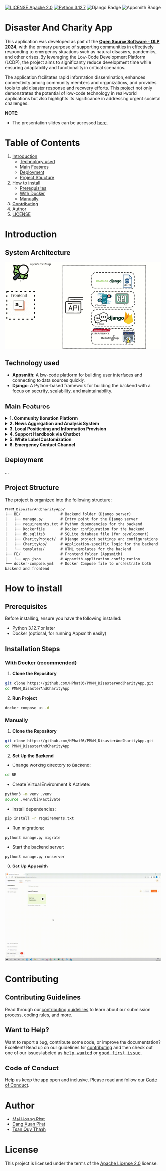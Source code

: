 [![LICENSE Apache 2.0](https://img.shields.io/badge/license-Apache%202.0-blue?style=flat-square)](https://www.apache.org/licenses/LICENSE-2.0)
[![Python 3.12.7](https://img.shields.io/badge/python-3.12.7-blue)](https://www.python.org/downloads/release/python-3127/)
![Django Badge](https://img.shields.io/badge/django-092E20?logo=django&logoColor=white)
![Appsmith Badge](https://img.shields.io/badge/Appsmith-2A2F3D?logo=appsmith&logoColor=fff)

# Disaster And Charity App

This application was developed as part of the **[Open Source Software - OLP 2024](https://www.olp.vn/procon-pmmn/ph%E1%BA%A7n-m%E1%BB%81m-ngu%E1%BB%93n-m%E1%BB%9F)**, with the primary purpose of supporting communities in effectively responding to emergency situations such as natural disasters, pandemics, and other crises. By leveraging the Low-Code Development Platform (LCDP), the project aims to significantly reduce development time while ensuring adaptability and functionality in critical scenarios.

The application facilitates rapid information dissemination, enhances connectivity among community members and organizations, and provides tools to aid disaster response and recovery efforts. This project not only demonstrates the potential of low-code technology in real-world applications but also highlights its significance in addressing urgent societal challenges.

**NOTE**:

- The presentation slides can be accessed [here](https://www.canva.com/design/DAGYlS2P72c/TwEkriPqEOpjaLw55xBNbQ/edit).

# Table of Contents

1. [Introduction](#introduction)
   - [Technology used](#technology-used)
   - [Main Features](#main-features)
   - [Deployment](#deployment)
   - [Project Structure](#project-structure)
2. [How to install](#how-to-install)
   - [Prerequisites](#prerequisites)
   - [With Docker](#with-docker-recommended)
   - [Manually](#manually)
3. [Contributing](#contributing)
4. [Author](#author)
5. [LICENSE](#license)

# Introduction

## System Architecture

![](./assets/architecture.gif)

## Technology used

- **Appsmith**: A low-code platform for building user interfaces and connecting to data sources quickly.
- **Django**: A Python-based framework for building the backend with a focus on security, scalability, and maintainability.

## Main Features

<details>
<summary><b>1. Community Donation Platform</b></summary>

- **Multi-Model Donations**: Supports diverse donation methods, including cash, physical goods, and online payments through popular channels.
- **Transparency and Accountability**: Displays detailed contribution data, including total funds/items collected, donor information, and fund allocation.
- **User-Friendly Interface**: Offers an intuitive interface for easy access and streamlined donation processes.
</details>

<details>
<summary><b>2. News Aggregation and Analysis System</b></summary>

- **Curated Information**: Collects and filters news from reliable media sources focusing on pandemics, natural disasters, and emergencies.
- **Data Analysis**: Identifies trends, statuses, and levels of impact in different regions, improving forecasting and response capabilities.
- **Categorized Content**: Organizes information by topics, regions, and urgency, allowing users to quickly access relevant updates.
</details>

<details>
<summary><b>3. Local Positioning and Information Provision</b></summary>

- **GPS Integration**: Identifies the user's current location using GPS technology.
- **Localized Updates**: Provides real-time information on risks such as diseases and natural disasters in the user’s area.
- **Personalized Solutions**: Suggests tailored preventive measures and response strategies based on the user's location and circumstances.
</details>

<details>
<summary><b>4. Support Handbook via Chatbot</b></summary>

- **Interactive Assistance**: A chatbot that interacts with users to provide information, answer queries, and offer support in emergencies.
- **Multilingual Support**: Accommodates global users by offering support in multiple languages.
</details>

<details>
<summary><b>5. White Label Customization</b></summary>

- **Brand Adaptability**: Allows customization of the system's interface and functionalities to align with an organization's branding and needs.
- **Donation and Language Configuration**: Supports integration of specific donation types and languages tailored to target audiences.
</details>

<details>
<summary><b>6. Emergency Contact Channel</b></summary>

- **Directory Access**: Provides a comprehensive directory of emergency contact numbers, including rescue services, medical assistance, and relief organizations.
- **Quick Call Integration**: Enables users to make direct calls to critical contacts through the application for immediate help in emergencies.
</details>

## Deployment

...

## Project Structure

The project is organized into the following structure:

```
PMNM_DisasterAndCharityApp/
├── BE/                  # Backend folder (Django server)
│   ├── manage.py        # Entry point for the Django server
│   ├── requirements.txt # Python dependencies for the backend
│   ├── Dockerfile       # Docker configuration for the backend
│   ├── db.sqlite3       # SQLite database file (for development)
│   ├── CharityProject/  # Django project settings and configurations
│   ├── CharityApp/      # Application-specific logic for the backend
│   └── templates/       # HTML templates for the backend
├── FE/                  # Frontend folder (Appsmith)
│   └── app.json         # Appsmith application configuration
└── docker-compose.yml   # Docker Compose file to orchestrate both backend and frontend
```

# How to install

## Prerequisites

Before installing, ensure you have the following installed:

- Python 3.12.7 or later
- Docker (optional, for running Appsmith easily)

## Installation Steps

### With Docker (recommended)

1. **Clone the Repository**

```bash
git clone https://github.com/HPhat03/PMNM_DisasterAndCharityApp.git
cd PMNM_DisasterAndCharityApp
```

2. **Run Project**

```bash
docker compose up -d
```

### Manually

1. **Clone the Repository**

```bash
git clone https://github.com/HPhat03/PMNM_DisasterAndCharityApp.git
cd PMNM_DisasterAndCharityApp
```

2. **Set Up the Backend**

- Change working directory to Backend:

```bash
cd BE
```

- Create Virtual Environment & Activate:

```bash
python3 -m venv .venv
source .venv/bin/activate
```

- Install dependencies:

```bash
pip install -r requirements.txt
```

- Run migrations:

```bash
python3 manage.py migrate
```

- Start the backend server:

```bash
python3 manage.py runserver
```

3. **Set Up Appsmith**

![](./assets/appsmith_import_app_json.gif)

# Contributing

## Contributing Guidelines

Read through our [contributing guidelines][contributing] to learn about our submission process, coding rules, and more.

## Want to Help?

Want to report a bug, contribute some code, or improve the documentation? Excellent! Read up on our guidelines for [contributing][contributing] and then check out one of our issues labeled as <kbd>[help wanted](https://github.com/HPhat03/PMNM_DisasterAndCharityApp/labels/help%20wanted)</kbd> or <kbd>[good first issue](https://github.com/HPhat03/PMNM_DisasterAndCharityApp/labels/good%20first%20issue)</kbd>.

## Code of Conduct

Help us keep the app open and inclusive. Please read and follow our [Code of Conduct][codeofconduct].

# Author

- [Mai Hoang Phat](https://github.com/HPhat03)
- [Dang Xuan Phat](https://github.com/xuanphat11112003)
- [Tsan Quy Thanh](https://github.com/quythanh)

# License

This project is licensed under the terms of the [Apache License 2.0](http://www.apache.org/licenses/) license.

[codeofconduct]: CODE_OF_CONDUCT.md
[contributing]: CONTRIBUTING.md
